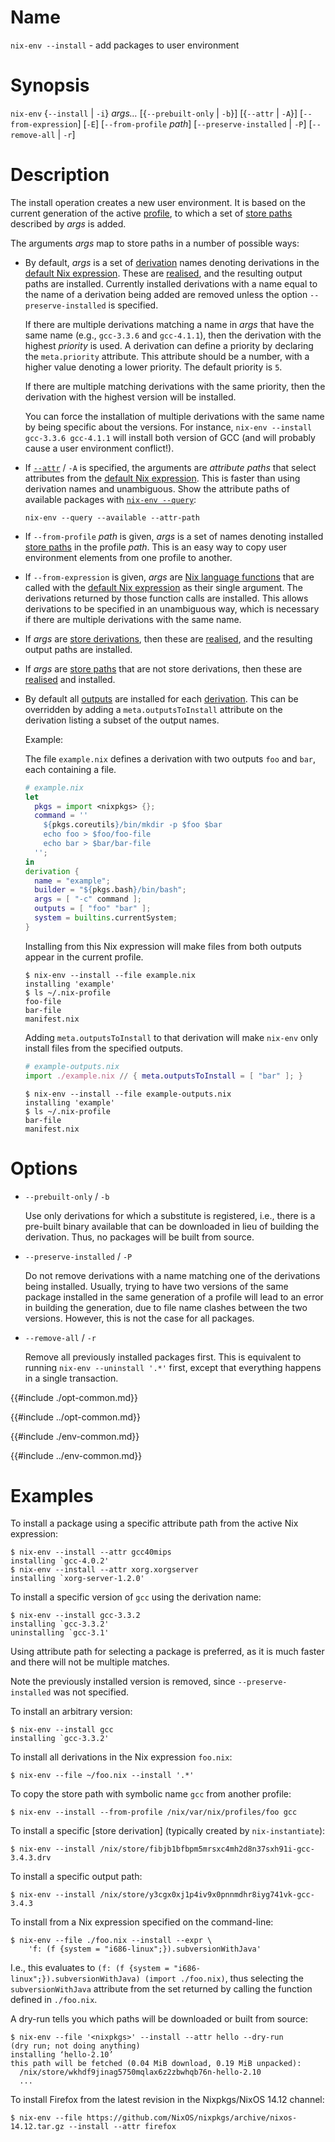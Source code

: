 # Name

`nix-env --install` - add packages to user environment

# Synopsis

`nix-env` {`--install` | `-i`} *args…*
  [{`--prebuilt-only` | `-b`}]
  [{`--attr` | `-A`}]
  [`--from-expression`] [`-E`]
  [`--from-profile` *path*]
  [`--preserve-installed` | `-P`]
  [`--remove-all` | `-r`]

# Description

The install operation creates a new user environment.
It is based on the current generation of the active [profile](@docroot@/command-ref/files/profiles.md), to which a set of [store paths] described by *args* is added.

[store paths]: @docroot@/glossary.md#gloss-store-path

The arguments *args* map to store paths in a number of possible ways:


  - By default, *args* is a set of [derivation] names denoting derivations in the [default Nix expression].
    These are [realised], and the resulting output paths are installed.
    Currently installed derivations with a name equal to the name of a derivation being added are removed unless the option `--preserve-installed` is specified.

    [derivation]: @docroot@/glossary.md#gloss-derivation
    [default Nix expression]: @docroot@/command-ref/files/default-nix-expression.md
    [realised]: @docroot@/glossary.md#gloss-realise

    If there are multiple derivations matching a name in *args* that
    have the same name (e.g., `gcc-3.3.6` and `gcc-4.1.1`), then the
    derivation with the highest *priority* is used. A derivation can
    define a priority by declaring the `meta.priority` attribute. This
    attribute should be a number, with a higher value denoting a lower
    priority. The default priority is `5`.

    If there are multiple matching derivations with the same priority,
    then the derivation with the highest version will be installed.

    You can force the installation of multiple derivations with the same
    name by being specific about the versions. For instance, `nix-env --install
    gcc-3.3.6 gcc-4.1.1` will install both version of GCC (and will
    probably cause a user environment conflict\!).

  - If [`--attr`](#opt-attr) / `-A` is specified, the arguments are *attribute paths* that select attributes from the [default Nix expression].
    This is faster than using derivation names and unambiguous.
    Show the attribute paths of available packages with [`nix-env --query`](./query.md):

    ```console
    nix-env --query --available --attr-path
    ```

  - If `--from-profile` *path* is given, *args* is a set of names
    denoting installed [store paths] in the profile *path*. This is an
    easy way to copy user environment elements from one profile to
    another.

  - If `--from-expression` is given, *args* are [Nix language functions](@docroot@/language/constructs.md#functions) that are called with the [default Nix expression] as their single argument.
    The derivations returned by those function calls are installed.
    This allows derivations to be specified in an unambiguous way, which is necessary if there are multiple derivations with the same name.

  - If *args* are [store derivations](@docroot@/glossary.md#gloss-store-derivation), then these are [realised], and the resulting output paths are installed.

  - If *args* are [store paths] that are not store derivations, then these are [realised] and installed.

  - By default all [outputs](@docroot@/language/derivations.md#attr-outputs) are installed for each [derivation].
    This can be overridden by adding a `meta.outputsToInstall` attribute on the derivation listing a subset of the output names.

    Example:

    The file `example.nix` defines a derivation with two outputs `foo` and `bar`, each containing a file.

    ```nix
    # example.nix
    let
      pkgs = import <nixpkgs> {};
      command = ''
        ${pkgs.coreutils}/bin/mkdir -p $foo $bar
        echo foo > $foo/foo-file
        echo bar > $bar/bar-file
      '';
    in
    derivation {
      name = "example";
      builder = "${pkgs.bash}/bin/bash";
      args = [ "-c" command ];
      outputs = [ "foo" "bar" ];
      system = builtins.currentSystem;
    }
    ```

    Installing from this Nix expression will make files from both outputs appear in the current profile.

    ```console
    $ nix-env --install --file example.nix
    installing 'example'
    $ ls ~/.nix-profile
    foo-file
    bar-file
    manifest.nix
    ```

    Adding `meta.outputsToInstall` to that derivation will make `nix-env` only install files from the specified outputs.

    ```nix
    # example-outputs.nix
    import ./example.nix // { meta.outputsToInstall = [ "bar" ]; }
    ```

    ```console
    $ nix-env --install --file example-outputs.nix
    installing 'example'
    $ ls ~/.nix-profile
    bar-file
    manifest.nix
    ```

# Options

  - `--prebuilt-only` / `-b`

    Use only derivations for which a substitute is registered, i.e.,
    there is a pre-built binary available that can be downloaded in lieu
    of building the derivation. Thus, no packages will be built from
    source.

  - `--preserve-installed` / `-P`

    Do not remove derivations with a name matching one of the
    derivations being installed. Usually, trying to have two versions of
    the same package installed in the same generation of a profile will
    lead to an error in building the generation, due to file name
    clashes between the two versions. However, this is not the case for
    all packages.

  - `--remove-all` / `-r`

    Remove all previously installed packages first. This is equivalent
    to running `nix-env --uninstall '.*'` first, except that everything happens
    in a single transaction.

{{#include ./opt-common.md}}

{{#include ../opt-common.md}}

{{#include ./env-common.md}}

{{#include ../env-common.md}}

# Examples

To install a package using a specific attribute path from the active Nix expression:

```console
$ nix-env --install --attr gcc40mips
installing `gcc-4.0.2'
$ nix-env --install --attr xorg.xorgserver
installing `xorg-server-1.2.0'
```

To install a specific version of `gcc` using the derivation name:

```console
$ nix-env --install gcc-3.3.2
installing `gcc-3.3.2'
uninstalling `gcc-3.1'
```

Using attribute path for selecting a package is preferred,
as it is much faster and there will not be multiple matches.

Note the previously installed version is removed, since
`--preserve-installed` was not specified.

To install an arbitrary version:

```console
$ nix-env --install gcc
installing `gcc-3.3.2'
```

To install all derivations in the Nix expression `foo.nix`:

```console
$ nix-env --file ~/foo.nix --install '.*'
```

To copy the store path with symbolic name `gcc` from another profile:

```console
$ nix-env --install --from-profile /nix/var/nix/profiles/foo gcc
```

To install a specific [store derivation] (typically created by
`nix-instantiate`):

```console
$ nix-env --install /nix/store/fibjb1bfbpm5mrsxc4mh2d8n37sxh91i-gcc-3.4.3.drv
```

To install a specific output path:

```console
$ nix-env --install /nix/store/y3cgx0xj1p4iv9x0pnnmdhr8iyg741vk-gcc-3.4.3
```

To install from a Nix expression specified on the command-line:

```console
$ nix-env --file ./foo.nix --install --expr \
    'f: (f {system = "i686-linux";}).subversionWithJava'
```

I.e., this evaluates to `(f: (f {system =
"i686-linux";}).subversionWithJava) (import ./foo.nix)`, thus selecting
the `subversionWithJava` attribute from the set returned by calling the
function defined in `./foo.nix`.

A dry-run tells you which paths will be downloaded or built from source:

```console
$ nix-env --file '<nixpkgs>' --install --attr hello --dry-run
(dry run; not doing anything)
installing ‘hello-2.10’
this path will be fetched (0.04 MiB download, 0.19 MiB unpacked):
  /nix/store/wkhdf9jinag5750mqlax6z2zbwhqb76n-hello-2.10
  ...
```

To install Firefox from the latest revision in the Nixpkgs/NixOS 14.12
channel:

```console
$ nix-env --file https://github.com/NixOS/nixpkgs/archive/nixos-14.12.tar.gz --install --attr firefox
```

